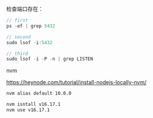 检查端口存在：

```js
// first
ps -ef | grep 5432

// second
sudo lsof -i:5432

// third
sudo lsof -i -P -n | grep LISTEN
```



nvm

https://heynode.com/tutorial/install-nodejs-locally-nvm/

```sh
nvm alias default 10.0.0

nvm isntall v16.17.1
nvm use v16.17.1

```

